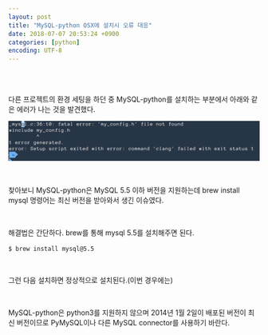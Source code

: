 ```yaml
---
layout: post
title: "MySQL-python OSX에 설치시 오류 대응"
date: 2018-07-07 20:53:24 +0900
categories: [python]
encoding: UTF-8
---
```


<br>
<br>

다른 프로젝트의 환경 세팅을 하던 중 MySQL-python를 설치하는 부분에서 아래와 같은 에러가 나는 것을 발견했다. 


![branch Image](https://raw.githubusercontent.com/sanghak-lee/sanghak-lee.github.io/master/static/img/_posts/mysql-python.png)

<br>

찾아보니 MySQL-python은 MySQL 5.5 이하 버전을 지원하는데 brew install mysql 명령어는 최신 버전을 받아와서 생긴 이슈였다. 

<br>

해결법은 간단하다. brew를 통해 mysql 5.5를 설치해주면 된다. 



```shell
$ brew install mysql@5.5
```

<br>

그런 다음 설치하면 정상적으로 설치된다.(이번 경우에는)


<br>

MySQL-python은 python3를 지원하지 않으며 2014년 1월 2일이 배포된 버전이 최신 버전이므로 PyMySQL이나 다른 MySQL connector를 사용하기 바란다. 

<br>
<br>
